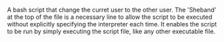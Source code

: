 A bash script that change the curret user to the other user. The 'Sheband' at the top of the file is a necessary line to allow the script to be executed without explicitly specifying the interpreter each time. It enables the script to be run by simply executing the script file, like any other executable file.
